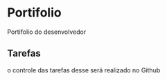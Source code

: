 # Portifolio
Portifolio do desenvolvedor

## Tarefas
o controle das tarefas desse será realizado no Github